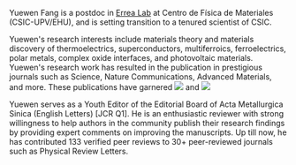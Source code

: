 <div class="text-justify"> <!-- text-justify is defined in _sass/_utilities.scss-->
<p> Yuewen Fang is a postdoc in <a href="https://cfm.ehu.es/errealab/research/" target="_blank">Errea Lab</a> at Centro de Física de Materiales (CSIC-UPV/EHU), and is setting transition to a tenured scientist of CSIC. 
<!-- He is an upcoming tenured scientist (equivalent to tenured rank of Associate Professor) of Spanish National Research Council. -->
<!-- Previously, from April 1st, 2020, to Nov. 30th, 2021, he worked as a researcher at the Materials Structure Laboratory of Tokyo Institute of Technology.  -->
<!-- Prior to that, he worked as a program-specific researcher -->
<!-- in the laboratory of Prof. Isao Tanaka -->
<!-- at Kyoto University from November 1st, 2017, to March 31st, 2020. He was also a visiting academic at New York University Shanghai from March 2017. Yuewen received his PhD in Physical Electronics from East China Normal University in  -->
<!-- Shanghai, China, in June 2017, under the supervision of Prof. Chun-Gang Duan. During his PhD, he spent eight months at the R&D center of Japan Fine -->
<!-- Ceramics Center (Nagoya, Japan) from March 2016 to October 2016. Yuewen completed his BSc in Physics from Xiangtan University in 2012 and received  -->
<!-- training in molecular dynamics simulations under the supervision of Prof. Kaiwang Zhang from 2009 to 2012. In 2011, he also interned for R&D at  -->
<!-- Shanghai Baosteel Group Corporation from May to June. -->
</p>

<p>
Yuewen's research interests include materials theory and materials discovery of thermoelectrics, superconductors, multiferroics, ferroelectrics, 
polar metals, complex oxide interfaces, and photovoltaic materials. 
Yuewen's research work has resulted in the publication in prestigious journals such as Science, Nature Communications, Advanced Materials, and more.  
These publications have garnered
<a href='https://scholar.google.com/citations?user=6NU1KPQAAAAJ'><img src="https://img.shields.io/endpoint?logo=Google%20Scholar&url=https://cdn.jsdelivr.net/gh/yw-fang/yw-fang.github.io@google-scholar-stats/gs_data_shieldsio.json&labelColor=f6f6f6&color=9cf&style=flat&label=citations"></a> 
and
<a href='https://scholar.google.com/citations?user=6NU1KPQAAAAJ'><img src="https://img.shields.io/endpoint?logo=Google%20Scholar&url=https://cdn.jsdelivr.net/gh/yw-fang/yw-fang.github.io@google-scholar-stats/gs_data_h_shieldsio.json&labelColor=f6f6f6&color=blueviolet&style=flat&label=h_index"></a>
</p>

<p>
Yuewen serves as a Youth Editor of the Editorial Board of Acta Metallurgica Sinica (English Letters) [JCR Q1]. He is an enthusiastic reviewer with strong willingness to help authors in the community publish their research findings by providing expert comments on improving the manuscripts. 
Up till now, he has contributed 133 verified peer reviews to 30+ peer-reviewed journals such as Physical Review Letters.
<!-- Up till now, he has contributed <span style="color: blue;">121 verified peer reviews</span> to 26 peer-reviewed journals such as Physical Review Letters. -->
</p>
</div> 
